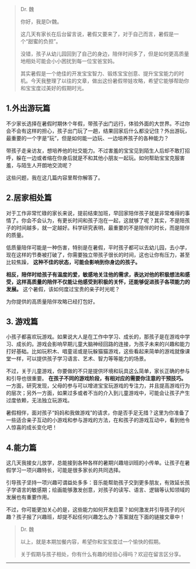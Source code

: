 > Dr. 魏
> 
> 你好，我是Dr魏。
> 
> 这几天有家长在后台留言说，暑假又要来了，对于自己而言，暑假是一个“甜蜜的负担”。
> 
> 没错，孩子从幼儿园回到了自己的身边，陪伴时间多了，但是如何更高质量地相处可能会小小困扰到每一位宝爸宝妈。
> 
> 其实暑假是一个绝佳的开发宝宝智力、锻炼宝宝创意、提升宝宝能力的时机。今天我整理了以往的文章，做出这份暑假带娃攻略，希望它能够帮助你和宝宝度过美好的假期时光。

## 1.外出游玩篇

不少家长选择在暑假时期休个年假，带孩子出门远行，体验外面的大世界。不过你会不会有这样的担心，孩子出门玩了一趟，结果回家后什么都没记住？外出游玩，最重要的一个字是“玩”，但是如何能一边玩、一边培养孩子的各种能力？

带孩子走亲访友，想培养他的社交能力。不过害羞的宝宝见到陌生人后却不敢打招呼，躲在一边或者缩在你身后就是不和其他小朋友一起玩。如何帮助宝宝克服害羞，与陌生人开朗地交流呢？

这些问题，我在这几篇内容里帮你解答了。

## 2.居家相处篇

对于工作非常忙碌的家长来说，提前结束加班，早回家陪伴孩子就是非常难得的事情了。你会不会认为，有更长时间和孩子泡在一起，这就够了呢？其实，不是陪孩子的时间越多，就一定越好。科学研究表明，最重要的不是陪伴的时长，而是陪伴的质量。

低质量陪伴可能是一种伤害，特别是在暑假，平时孩子都可以去幼儿园，去小学，现在这样的节奏被打破了，你需要独立带孩子很长的时间，这也让你有压力，甚至比较焦躁， **这种不佳的状态，可能会影响到你身边的孩子。**

 **相反，陪伴时给孩子有温度的爱，敏感地关注他的需求，表达对他的积极想法和感受，这样高质量的陪伴不仅能让他感受到积极的关怀，还能够促进孩子各项能力的发展。** 这个暑假，该如何度过宝贵的亲子时光呢？

为你提供的高质量陪伴攻略已经打包好。

## 3. 游戏篇

小孩子都喜欢玩游戏。如果说大人是在工作中学习、成长的，那孩子是在游戏中学习、成长的。游戏会影响早期儿童大脑神经回路的连接，为孩子未来的兴趣和能力打好基础。比如玩积木、唱童谣或是玩躲猫猫游戏，这些看起来简单的游戏就像课堂一样，可以提供孩子学习语言、艺术、智力等等能力的场景。

不过，关于儿童游戏，你要做的不只是提供环境和玩具这么简单，家长正确的参与和引导也很重要。 **在孩子不同的游戏阶段，有相对应的需要你注意的干预技巧。** 一方面，研究发现，父母的参与可以增进宝宝玩游戏的专注力，并且提高游戏行为的层次；另外一方面，如果过多或者不当的介入到儿童游戏中，可能会让孩子产生过度依赖，无法独立玩游戏。

暑假相伴，面对孩子“妈妈和我做游戏”的请求，你是否手足无措？这里为你准备了一些适合亲子互动的小游戏和参与游戏的方法，在和孩子的游戏互动中，看到他令人惊喜的成长变化吧！

## 4.能力篇

这几天我接女儿放学，总能接到各种各样的暑期兴趣培训班的小传单。让孩子在暑假学习一项兴趣特长，可能是很多家长的共同选择。

引导孩子坚持一项兴趣可谓益处多多：音乐能帮助孩子交到更多朋友，有效延长孩子学语言的敏感期；绘画能够激发创意，对孩子的读写、语言、逻辑等认知领域的发展也有重要作用。

不过，你可能更加关心的是，这些能力如何开发启蒙？如何激发并引导孩子的兴趣？孩子报了兴趣班，却提不起任何兴趣怎么办？答案就在下面的链接文章中！

> Dr. 魏
> 
> 以上，就是本期加餐内容，希望你和宝宝度过一个愉快的假期。
> 
> 关于假期与孩子相处，你有什么有趣的经验心得吗？欢迎在留言区分享。

---
